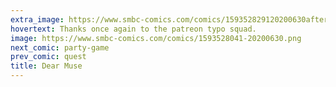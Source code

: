 ```yaml
---
extra_image: https://www.smbc-comics.com/comics/159352829120200630after.png
hovertext: Thanks once again to the patreon typo squad.
image: https://www.smbc-comics.com/comics/1593528041-20200630.png
next_comic: party-game
prev_comic: quest
title: Dear Muse
---
```


